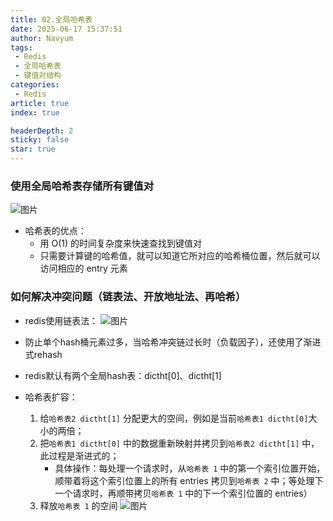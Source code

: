 ```yaml
---
title: 02.全局哈希表
date: 2025-06-17 15:37:51
author: Navyum
tags: 
 - Redis
 - 全局哈希表
 - 键值对结构
categories: 
 - Redis
article: true
index: true

headerDepth: 2
sticky: false
star: true
---
```



### 使用全局哈希表存储所有键值对

![图片](https://raw.staticdn.net/Navyum/imgbed/pic/IMG/687eba5e392ba487e475247ed1244460.png)
* 哈希表的优点：
    * 用 O(1) 的时间复杂度来快速查找到键值对
    * 只需要计算键的哈希值，就可以知道它所对应的哈希桶位置，然后就可以访问相应的 entry 元素

### 如何解决冲突问题（链表法、开放地址法、再哈希）
* redis使用链表法：
![图片](https://raw.staticdn.net/Navyum/imgbed/pic/IMG/d6f00f11504acd88afc39698050bb4f2.png)

* 防止单个hash桶元素过多，当哈希冲突链过长时（负载因子），还使用了渐进式rehash
* redis默认有两个全局hash表：dictht[0]、dictht[1]
* 哈希表扩容：
    1. 给`哈希表2 dictht[1]` 分配更大的空间，例如是当前`哈希表1 dictht[0]`大小的两倍；
    2. 把`哈希表1 dictht[0]` 中的数据重新映射并拷贝到`哈希表2 dictht[1]` 中，此过程是渐进式的；
        * 具体操作：每处理一个请求时，从`哈希表 1` 中的第一个索引位置开始，顺带着将这个索引位置上的所有 entries 拷贝到`哈希表 2` 中；等处理下一个请求时，再顺带拷贝`哈希表 1` 中的下一个索引位置的 entries）
    3. 释放`哈希表 1` 的空间
![图片](https://raw.staticdn.net/Navyum/imgbed/pic/IMG/7e91394f24163be8a19e793d47ad9272.png)